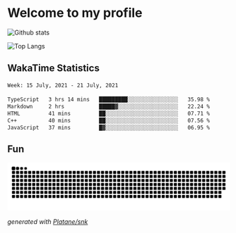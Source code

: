 # Welcome to my profile

![Github stats](https://github-readme-stats.vercel.app/api?username=xinthose&show_icons=true&theme=radical&count_private=true)

![Top Langs](https://github-readme-stats.vercel.app/api/top-langs/?username=xinthose)

## WakaTime Statistics
<!--START_SECTION:waka-->
```text
Week: 15 July, 2021 - 21 July, 2021

TypeScript   3 hrs 14 mins   █████████░░░░░░░░░░░░░░░░   35.98 % 
Markdown     2 hrs           █████▓░░░░░░░░░░░░░░░░░░░   22.24 % 
HTML         41 mins         ██░░░░░░░░░░░░░░░░░░░░░░░   07.71 % 
C++          40 mins         ██░░░░░░░░░░░░░░░░░░░░░░░   07.56 % 
JavaScript   37 mins         █▓░░░░░░░░░░░░░░░░░░░░░░░   06.95 % 
```
<!--END_SECTION:waka-->

## Fun
![github contribution grid snake animation](https://raw.githubusercontent.com/xinthose/xinthose/output/github-contribution-grid-snake.svg)

_generated with [Platane/snk](https://github.com/Platane/snk)_
